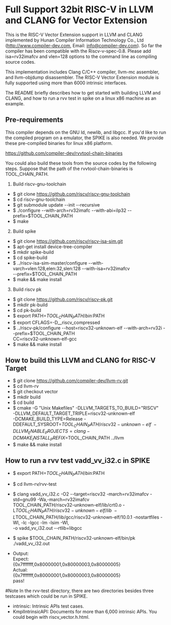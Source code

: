 # Full Support 32bit RISC-V in LLVM and CLANG for Vector Extension
This is the RISC-V Vector Extension support in LLVM and CLANG implemented by Hunan Compiler Information Technology Co., Ltd
(http://www.compiler-dev.com, Email: <info@compiler-dev.com>). So far the compiler has been compatible with the Riscv-v-spec-0.8.
Please add isa=rv32imafcv and vlen=128 options to the command line as compiling source codes.

This implementation includes Clang C/C++ compiler, llvm-mc assembler, and llvm-objdump disassembler. The RISC-V Vector
Extension module is fully supported using more than 6000 intrinsic interfaces.

The README briefly describes how to get started with building LLVM and CLANG, and how to run
a rvv test in spike on a linux x86 machine as an example.

## Pre-requirements

This compiler depends on the GNU ld, newlib, and libgcc. If you'd like to run the compiled program on a
emulator, the SPIKE is also needed. We provide these pre-compiled binaries for linux x86 platform.

https://github.com/compiler-dev/rvvtool-chain-binaries

You could also build these tools from the source codes by the following steps. 
Suppose that the path of the rvvtool-chain-binaries is TOOL_CHAIN_PATH.

1. Build riscv-gnu-toolchain
* $ git clone https://github.com/riscv/riscv-gnu-toolchain
* $ cd riscv-gnu-toolchain
* $ git submodule update --init --recursive
* $ ./configure --with-arch=rv32imafc --with-abi=ilp32 --prefix=$TOOL_CHAIN_PATH
* $ make 

2. Build spike
* $ git clone https://github.com/riscv/riscv-isa-sim.git
* $ apt-get install device-tree-compiler
* $ mkdir spike-build
* $ cd spike-build
* $ ../riscv-isa-sim-master/configure --with-varch=vlen:128,elen:32,slen:128 --with-isa=rv32imafcv \
	--prefix=$TOOL_CHAIN_PATH
* $ make && make install

3. Build riscv pk
* $ git clone https://github.com/riscv/riscv-pk.git
* $ mkdir pk-build
* $ cd pk-build
* $ export PATH=$TOOL_CHAIN_PATH/bin:$PATH
* $ export CFLAGS=-D__riscv_compressed
* $ ../riscv-pk/configure --host=riscv32-unknown-elf --with-arch=rv32i --prefix=$TOOL_CHAIN_PATH \
	CC=riscv32-unknown-elf-gcc
* $ make && make install
 
## How to build this LLVM and CLANG for RISC-V Target
* $ git clone https://github.com/compiler-dev/llvm-rv.git
* $ cd llvm-rv
* $ git checkout vector
* $ mkdir build 
* $ cd build
* $ cmake -G "Unix Makefiles" -DLLVM_TARGETS_TO_BUILD="RISCV" \
	-DLLVM_DEFAULT_TARGET_TRIPLE=riscv32-unknown-elf \
	-DCMAKE_BUILD_TYPE=Release -DDEFAULT_SYSROOT=$TOOL_CHAIN_PATH/riscv32-unknown-elf \
	-DLLVM_ENABLE_PROJECTS=clang -DCMAKE_INSTALL_PREFIX=$TOOL_CHAIN_PATH ../llvm
* $ make && make install

## How to run a rvv test vadd_vv_i32.c in SPIKE  
* $ export PATH=$TOOL_CHAIN_PATH/bin:$PATH  
* $ cd llvm-rv/rvv-test
* $ clang vadd_vv_i32.c -O2 --target=riscv32 -march=rv32imafcv -std=gnu99 -Wa,-march=rv32imafcv \
	TOOL_CHAIN_PATH/riscv32-unknown-elf/lib/crt0.o -L$TOOL_CHAIN_PATH/riscv32-unknown-elf/lib \
	-L$TOOL_CHAIN_PATH/lib/gcc/riscv32-unknown-elf/10.0.1 -nostartfiles -Wl, -lc -lgcc -lm -lsim -Wl, \
	-o vadd_vv_i32.out --rtlib=libgcc  
* $ spike $TOOL_CHAIN_PATH/riscv32-unknown-elf/bin/pk ./vadd_vv_i32.out

* Output:  
	Expect:  
	{0x7fffffff,0x80000001,0x80000003,0x80000005}  
	Actual:  
	{0x7fffffff,0x80000001,0x80000003,0x80000005}  
	pass!  

#Note
In the rvv-test directory, there are two directories besides three testcases which could be run in SPIKE. 
* intrinsic: Intrinsic APIs test cases.
* KmplIntrinsicAPI: Documents for more than 6,000 intrinsic APIs. You could begin with riscv_vector.h.html.	
